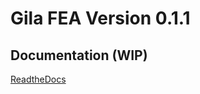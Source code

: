 # Gila FEA Version 0.1.1

## Documentation (WIP)

[ReadtheDocs](https://gilafea.readthedocs.io/en/latest/)
